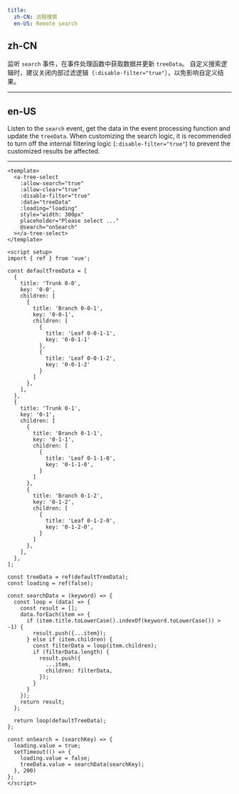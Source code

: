 ```yaml
title:
  zh-CN: 远程搜索
  en-US: Remote search
```

## zh-CN

监听 `search` 事件，在事件处理函数中获取数据并更新 `treeData`。 自定义搜索逻辑时，建议关闭内部过滤逻辑（`:disable-filter="true"`），以免影响自定义结果。

---

## en-US

Listen to the `search` event, get the data in the event processing function and update the `treeData`. When customizing the search logic, it is recommended to turn off the internal filtering logic (`:disable-filter="true"`) to prevent the customized results be affected.

---

```vue
<template>
  <a-tree-select
    :allow-search="true"
    :allow-clear="true"
    :disable-filter="true"
    :data="treeData"
    :loading="loading"
    style="width: 300px"
    placeholder="Please select ..."
    @search="onSearch"
  ></a-tree-select>
</template>

<script setup>
import { ref } from 'vue';

const defaultTreeData = [
  {
    title: 'Trunk 0-0',
    key: '0-0',
    children: [
      {
        title: 'Branch 0-0-1',
        key: '0-0-1',
        children: [
          {
            title: 'Leaf 0-0-1-1',
            key: '0-0-1-1'
          },
          {
            title: 'Leaf 0-0-1-2',
            key: '0-0-1-2'
          }
        ]
      },
    ],
  },
  {
    title: 'Trunk 0-1',
    key: '0-1',
    children: [
      {
        title: 'Branch 0-1-1',
        key: '0-1-1',
        children: [
          {
            title: 'Leaf 0-1-1-0',
            key: '0-1-1-0',
          }
        ]
      },
      {
        title: 'Branch 0-1-2',
        key: '0-1-2',
        children: [
          {
            title: 'Leaf 0-1-2-0',
            key: '0-1-2-0',
          }
        ]
      },
    ],
  },
];

const treeData = ref(defaultTreeData);
const loading = ref(false);

const searchData = (keyword) => {
  const loop = (data) => {
    const result = [];
    data.forEach(item => {
      if (item.title.toLowerCase().indexOf(keyword.toLowerCase()) > -1) {
        result.push({...item});
      } else if (item.children) {
        const filterData = loop(item.children);
        if (filterData.length) {
          result.push({
            ...item,
            children: filterData,
          });
        }
      }
    });
    return result;
  };

  return loop(defaultTreeData);
};

const onSearch = (searchKey) => {
  loading.value = true;
  setTimeout(() => {
    loading.value = false;
    treeData.value = searchData(searchKey);
  }, 200)
};
</script>
```
